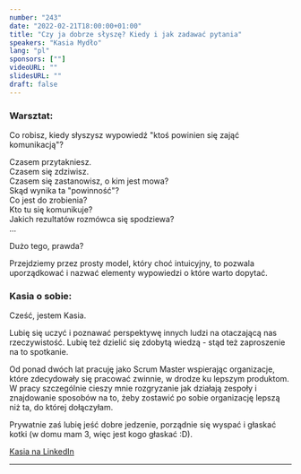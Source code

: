```yaml
---
number: "243"
date: "2022-02-21T18:00:00+01:00"
title: "Czy ja dobrze słyszę? Kiedy i jak zadawać pytania"
speakers: "Kasia Mydło"
lang: "pl"
sponsors: [""]
videoURL: ""
slidesURL: ""
draft: false
---
```


### Warsztat:


Co robisz, kiedy słyszysz wypowiedź "ktoś powinien się zająć komunikacją"?

Czasem przytakniesz.  
Czasem się zdziwisz.  
Czasem się zastanowisz, o kim jest mowa?  
Skąd wynika ta "powinność"?  
Co jest do zrobienia?  
Kto tu się komunikuje?  
Jakich rezultatów rozmówca się spodziewa?  
...  

Dużo tego, prawda?  

Przejdziemy przez prosty model, który choć intuicyjny, to pozwala uporządkować i nazwać elementy wypowiedzi o które warto dopytać.


### Kasia o sobie:

Cześć, jestem Kasia.

Lubię się uczyć i poznawać perspektywę innych ludzi na otaczającą nas rzeczywistość. Lubię też dzielić się zdobytą wiedzą - stąd też zaproszenie na to spotkanie.

Od ponad dwóch lat pracuję jako Scrum Master wspierając organizacje, które zdecydowały się pracować zwinnie, w drodze ku lepszym produktom. W pracy szczególnie cieszy mnie rozgryzanie jak działają zespoły i znajdowanie sposobów na to, żeby zostawić po sobie organizację lepszą niż ta, do której dołączyłam.

Prywatnie zaś lubię jeść dobre jedzenie, porządnie się wyspać i głaskać kotki (w domu mam 3, więc jest kogo głaskać :D).

<a href="https://www.linkedin.com/in/kmydlo/">Kasia na LinkedIn</a>

---
